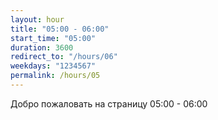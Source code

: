 ```yaml
---
layout: hour
title: "05:00 - 06:00"
start_time: "05:00"
duration: 3600
redirect_to: "/hours/06"
weekdays: "1234567"
permalink: /hours/05
---
```


<!-- Содержимое для отображения в 05:00 - 06:00 -->
<p>Добро пожаловать на страницу 05:00 - 06:00</p>
